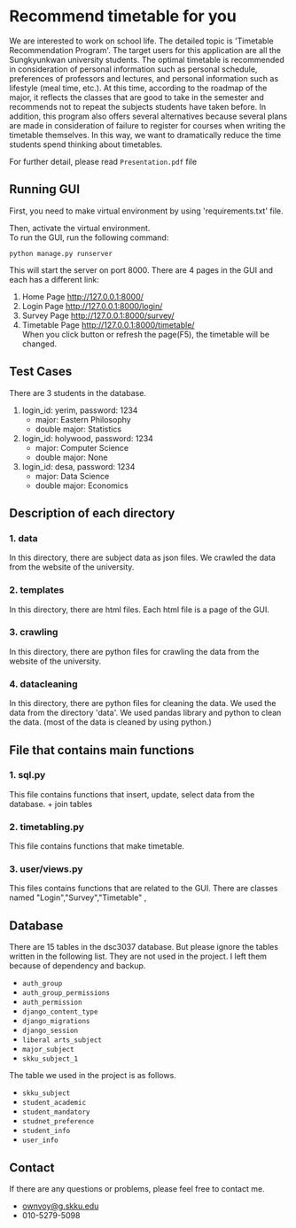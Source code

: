 # Recommend timetable for you

We are interested to work on school life. The detailed topic is 'Timetable Recommendation Program'. The target users for this application are all the Sungkyunkwan university students. The optimal timetable is recommended in consideration of personal information such as personal schedule, preferences of professors and lectures, and personal information such as lifestyle (meal time, etc.). At this time, according to the roadmap of the major, it reflects the classes that are good to take in the semester and recommends not to repeat the subjects students have taken before. In addition, this program also offers several alternatives because several plans are made in consideration of failure to register for courses when writing the timetable themselves. In this way, we want to dramatically reduce the time students spend thinking about timetables.

For further detail, please read `Presentation.pdf` file


## Running GUI

First, you need to make virtual environment by using 'requirements.txt' file.

Then, activate the virtual environment.  
To run the GUI, run the following command:

```
python manage.py runserver
```

This will start the server on port 8000.
There are 4 pages in the GUI and each has a different link:

1. Home Page
   http://127.0.0.1:8000/
2. Login Page
   http://127.0.0.1:8000/login/
3. Survey Page
   http://127.0.0.1:8000/survey/
4. Timetable Page
   http://127.0.0.1:8000/timetable/  
   When you click button or refresh the page(F5), the timetable will be changed.

## Test Cases

There are 3 students in the database.

1. login_id: yerim, password: 1234
    - major: Eastern Philosophy
    - double major: Statistics
2. login_id: holywood, password: 1234
    - major: Computer Science
    - double major: None
3. login_id: desa, password: 1234
    - major: Data Science
    - double major: Economics

## Description of each directory

### 1. data

In this directory, there are subject data as json files. We crawled the data from the website of the university.

### 2. templates

In this directory, there are html files. Each html file is a page of the GUI.

### 3. crawling

In this directory, there are python files for crawling the data from the website of the university.

### 4. datacleaning

In this directory, there are python files for cleaning the data. We used the data from the directory 'data'. We used
pandas library and python to clean the data.
(most of the data is cleaned by using python.)

## File that contains main functions

### 1. sql.py

This file contains functions that insert, update, select data from the database. + join tables

### 2. timetabling.py

This file contains functions that make timetable.

### 3. user/views.py

This files contains functions that are related to the GUI. There are classes named "Login","Survey","Timetable" ,

## Database

There are 15 tables in the dsc3037 database. But please ignore the tables written in the following list. They are not
used in the project. I left them because of dependency and backup.

- `auth_group`
- `auth_group_permissions`
- `auth_permission`
- `django_content_type`
- `django_migrations`
- `django_session`
- `liberal arts_subject`
- `major_subject`
- `skku_subject_1`

The table we used in the project is as follows.

- `skku_subject`
- `student_academic`
- `student_mandatory`
- `studnet_preference`
- `student_info`
- `user_info`

## Contact

If there are any questions or problems, please feel free to contact me.

- ownvoy@g.skku.edu
- 010-5279-5098
